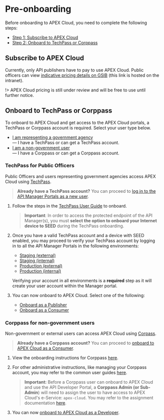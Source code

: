 # Pre-onboarding

Before onboarding to APEX Cloud, you need to complete the following steps:

- [Step 1: Subscribe to APEX Cloud](#subscribe-to-apex-cloud)
- [Step 2: Onboard to TechPass or Corppass](#onboard-to-techpass-or-corppass)

## Subscribe to APEX Cloud

Currently, only API publishers have to pay to use APEX Cloud. Public officers can view [indicative pricing details on GSIB](https://sgdcs.sgnet.gov.sg/sites/IDA-GoSync/gdspdd-ai/SitePages/APEX-Cloud-Pricing.aspx) (this link is hosted on the intranet).

!> APEX Cloud pricing is still under review and will be free to use until further notice.

## Onboard to TechPass or Corppass

To onboard to APEX Cloud and get access to the APEX Cloud portals, a TechPass or Corppass account is required. Select your user type below.

- [I am representing a government agency](#techpass-for-public-officers)<br>— I have a TechPass or can get a TechPass account.<br>
- [I am a non-government user](#corppass-for-non-government-users) <br>— I have a Corppass or can get a Corppass account.

### TechPass for Public Officers

Public Officers and users representing government agencies access APEX Cloud using [TechPass](https://docs.developer.tech.gov.sg/docs/techpass-user-guide/). 

> **Already have a TechPass account?** You can proceed to [log in to the API Manager Portals  as a new user](#verify-your-techpass-account).

1. Follow the steps in the [TechPass User Guide](https://docs.developer.tech.gov.sg/docs/techpass-user-guide/onboard-to-techpass) to onboard.

    > **Important**: In order to access the protected endpoint of the API Manager(s), you must **select the option to onboard your Internet device to SEED** during the TechPass onboarding.

2. Once you have a valid TechPass account and a device with  SEED enabled, you may proceed to verify your TechPass account by logging in to all the API Manager Portals in the following environments:
    - [Staging (external)](https://go.gov.sg/apex-stg)
    - [Staging (internal)](https://go.gov.sg/apex-int-stg)
    - [Production (external)](https://go.gov.sg/apex)
    - [Production (internal)](https://go.gov.sg/apex-int)

    Verifying your account in all environments is a **required** step as it will create your user account within the Manager portal.

3. You can now onboard to APEX Cloud. Select one of the following:
    - [Onboard as a Publisher](/docs/publishers.md)
    - [Onboard as a Consumer](/docs/consumers.md)

### Corppass for non-government users

Non-government or external users can access APEX Cloud using [Corpass](https://www.corppass.gov.sg/corppass/common/userguides). 

> **Already have a Corppass account?** You can proceed to [onboard to APEX Cloud as a Consumer](/docs/consumers.md).

1. View the onboarding instructions for Corppass [here](https://www.developer.tech.gov.sg/products/categories/digital-identity/corppass/overview.html).

2. For other administrative instructions, like managing your Corppass account, you may refer to the common user guides [here](https://www.corppass.gov.sg/corppass/common/userguides).

    > **Important:** Before a Corppass user can onboard to APEX Cloud and use the API Developer Portal, a **Corppass Admin (or Sub-Admin**) will need to assign the user to have access to APEX Cloud's e-Service: `apex-cloud`. You may refer to the assignment documentation [here](https://www.corppass.gov.sg/help/CP_User_Guide_05A_Admin_Subadmin_Set_Up_Assign_Users_Digital_Service_Access.pdf).
    
3. You can now [onboard to APEX Cloud as a Developer](/docs/consumers.md).















<!--
To onboard to APEX Cloud and get access to the APEX Cloud portals, select your user type proceed.

## APEX Subscription

?> Currently, only API publishers have to pay to use APEX Cloud. Public officers can view [indicative pricing details on GSIB](https://sgdcs.sgnet.gov.sg/sites/IDA-GoSync/gdspdd-ai/SitePages/APEX-Cloud-Pricing.aspx) (this link is hosted on the intranet).

!> APEX Cloud pricing is still under review and will be free to use until further notice

## Public Officers

Public Officers will access APEX Cloud through the **API Manager Portal** using **TechPass**.

Follow the steps to [onboard to TechPass](sections/onboarding/techpass) for Public Officers.

If you already have a TechPass account, you can log in to the API Manager Portals in these environments:

- [Staging (external)](https://go.gov.sg/apex-stg)
- [Staging (internal)](https://go.gov.sg/apex-int-stg)
- [Production (external)](https://go.gov.sg/apex)
- [Production (internal)](https://go.gov.sg/apex-int)

## Non-government users

Non-government users will access APEX Cloud through the **API Developer Portal** using **Corppass**.

Follow the steps to [onboard to Corppass](sections/onboarding/corppass) for non-government users.

If you already have a Corppass account, you can log in to the [API Developer Portal](https://www.api.developer.tech.gov.sg/).

-->